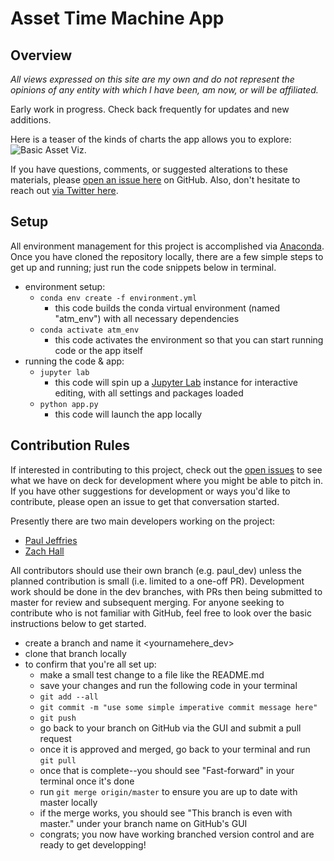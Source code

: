 # Asset Time Machine App

## Overview

*All views expressed on this site are my own and do not represent the opinions of any entity with which I have been, am now, or will be affiliated.*

Early work in progress. Check back frequently for updates and new additions. 

Here is a teaser of the kinds of charts the app allows you to explore:
![Basic Asset Viz.](https://raw.githubusercontent.com/pmaji/asset-time-machine-app/master/media/test_vti_chart_screenshot_july62019.jpg)

If you have questions, comments, or suggested alterations to these materials, please [open an issue here](https://github.com/pmaji/asset-time-machine-app/issues) on GitHub. Also, don't hesitate to reach out [via Twitter here](https://twitter.com/ByPaulJ).

## Setup

All environment management for this project is accomplished via [Anaconda](https://docs.conda.io/projects/conda/en/latest/user-guide/tasks/manage-environments.html). Once you have cloned the repository locally, there are a few simple steps to get up and running; just run the code snippets below in terminal.

- environment setup:
    - `conda env create -f environment.yml`
        - this code builds the conda virtual environment (named "atm_env") with all necessary dependencies 
    - `conda activate atm_env`
        - this code activates the environment so that you can start running code or the app itself
- running the code & app:
    - `jupyter lab`
        - this code will spin up a [Jupyter Lab](https://jupyterlab.readthedocs.io/en/stable/) instance for interactive editing, with all settings and packages loaded
    - `python app.py`
        - this code will launch the app locally

## Contribution Rules
    
If interested in contributing to this project, check out the [open issues](https://github.com/pmaji/asset-time-machine-app/issues) to see what we have on deck for development where you might be able to pitch in. If you have other suggestions for development or ways you'd like to contribute, please open an issue to get that conversation started. 

Presently there are two main developers working on the project:
- [Paul Jeffries](https://twitter.com/ByPaulJ)
- [Zach Hall](https://cdn.shopify.com/s/files/1/1195/1382/products/thug-life-bear-sticker-riot-society-clothing_2000x.jpg?v=1548319485)

All contributors should use their own branch (e.g. paul_dev) unless the planned contribution is small (i.e. limited to a one-off PR). Development work should be done in the dev branches, with PRs then being submitted to master for review and subsequent merging. For anyone seeking to contribute who is not familiar with GitHub, feel free to look over the basic instructions below to get started. 

- create a branch and name it <yournamehere_dev>
- clone that branch locally
- to confirm that you're all set up:
    - make a small test change to a file like the README.md
    - save your changes and run the following code in your terminal
    - `git add --all`
    - `git commit -m "use some simple imperative commit message here"`
    - `git push`
    - go back to your branch on GitHub via the GUI and submit a pull request
    - once it is approved and merged, go back to your terminal and run `git pull`
    - once that is complete--you should see "Fast-forward" in your terminal once it's done
    - run `git merge origin/master` to ensure you are up to date with master locally
    - if the merge works, you should see "This branch is even with master." under your branch name on GitHub's GUI
    - congrats; you now have working branched version control and are ready to get developping!
